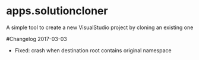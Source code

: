 # apps.solutioncloner
A simple tool to create a new VisualStudio project by cloning an existing one

#Changelog
2017-03-03

- Fixed: crash when destination root contains original namespace